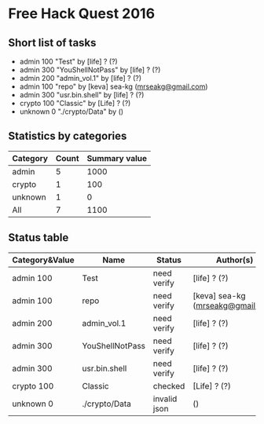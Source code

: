 # Free Hack Quest 2016

## Short list of tasks

 * admin 100  "Test" by [life] ? (?)
 * admin 300  "YouShellNotPass" by [life] ? (?)
 * admin 200  "admin_vol.1" by [life] ? (?)
 * admin 100  "repo" by [keva] sea-kg (mrseakg@gmail.com)
 * admin 300  "usr.bin.shell" by [life] ? (?)
 * crypto 100  "Classic" by [Life] ? (?)
 * unknown 0  "./crypto/Data" by ()

## Statistics by categories

|Category|Count|Summary value
|---|---|---
|admin|5|1000
|crypto|1|100
|unknown|1|0
|All|7|1100


## Status table

|Category&Value|Name|Status|Author(s)
|---|---|---|---
|admin 100|Test|need verify|[life] ? (?)
|admin 100|repo|need verify|[keva] sea-kg (mrseakg@gmail.com)
|admin 200|admin_vol.1|need verify|[life] ? (?)
|admin 300|YouShellNotPass|need verify|[life] ? (?)
|admin 300|usr.bin.shell|need verify|[life] ? (?)
|crypto 100|Classic|checked|[Life] ? (?)
|unknown 0|./crypto/Data|invalid json|()
